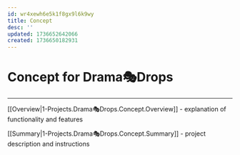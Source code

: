 ```yaml
---
id: wr4xewh6e5k1f8gx9l6k9wy
title: Concept
desc: ''
updated: 1736652642066
created: 1736650182931
---
```


# Concept for Drama🎭Drops
___

[[Overview|1-Projects.Drama🎭Drops.Concept.Overview]] - explanation of functionality and features

[[Summary|1-Projects.Drama🎭Drops.Concept.Summary]] - project description and instructions